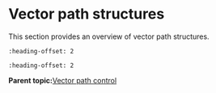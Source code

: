 # Vector path structures

This section provides an overview of vector path structures.


```{include} ../topics/vg_lite_hw_memory_structure.md
:heading-offset: 2
```

```{include} ../topics/vg_lite_path_t_structure_001.md
:heading-offset: 2
```

**Parent topic:**[Vector path control](../topics/vector_path_control.md)

